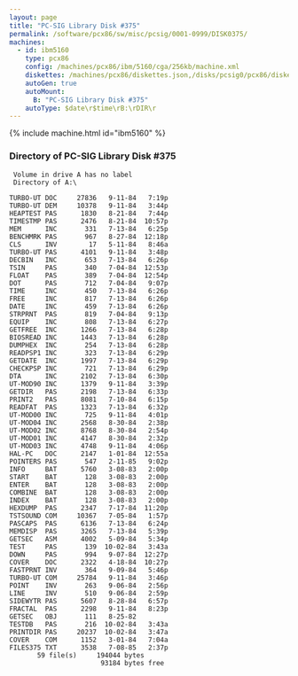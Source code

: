 ```yaml
---
layout: page
title: "PC-SIG Library Disk #375"
permalink: /software/pcx86/sw/misc/pcsig/0001-0999/DISK0375/
machines:
  - id: ibm5160
    type: pcx86
    config: /machines/pcx86/ibm/5160/cga/256kb/machine.xml
    diskettes: /machines/pcx86/diskettes.json,/disks/pcsig0/pcx86/diskettes.json
    autoGen: true
    autoMount:
      B: "PC-SIG Library Disk #375"
    autoType: $date\r$time\rB:\rDIR\r
---
```


{% include machine.html id="ibm5160" %}

### Directory of PC-SIG Library Disk #375

     Volume in drive A has no label
     Directory of A:\

    TURBO-UT DOC     27836   9-11-84   7:19p
    TURBO-UT DEM     10378   9-11-84   3:44p
    HEAPTEST PAS      1830   8-21-84   7:44p
    TIMESTMP PAS      2476   8-21-84  10:57p
    MEM      INC       331   7-13-84   6:25p
    BENCHMRK PAS       967   8-27-84  12:18p
    CLS      INV        17   5-11-84   8:46a
    TURBO-UT PAS      4101   9-11-84   3:48p
    DECBIN   INC       653   7-13-84   6:26p
    TSIN     PAS       340   7-04-84  12:53p
    FLOAT    PAS       389   7-04-84  12:54p
    DOT      PAS       712   7-04-84   9:07p
    TIME     INC       450   7-13-84   6:26p
    FREE     INC       817   7-13-84   6:26p
    DATE     INC       459   7-13-84   6:26p
    STRPRNT  PAS       819   7-04-84   9:13p
    EQUIP    INC       808   7-13-84   6:27p
    GETFREE  INC      1266   7-13-84   6:28p
    BIOSREAD INC      1443   7-13-84   6:28p
    DUMPHEX  INC       254   7-13-84   6:28p
    READPSP1 INC       323   7-13-84   6:29p
    GETDATE  INC      1997   7-13-84   6:29p
    CHECKPSP INC       721   7-13-84   6:29p
    DTA      INC      2102   7-13-84   6:30p
    UT-MOD90 INC      1379   9-11-84   3:39p
    GETDIR   PAS      2198   7-13-84   6:33p
    PRINT2   PAS      8081   7-10-84   6:15p
    READFAT  PAS      1323   7-13-84   6:32p
    UT-MOD00 INC       725   9-11-84   4:01p
    UT-MOD04 INC      2568   8-30-84   2:38p
    UT-MOD02 INC      8768   8-30-84   2:54p
    UT-MOD01 INC      4147   8-30-84   2:32p
    UT-MOD03 INC      4748   9-11-84   4:06p
    HAL-PC   DOC      2147   1-01-84  12:55a
    POINTERS PAS       547   2-11-85   9:02p
    INFO     BAT      5760   3-08-83   2:00p
    START    BAT       128   3-08-83   2:00p
    ENTER    BAT       128   3-08-83   2:00p
    COMBINE  BAT       128   3-08-83   2:00p
    INDEX    BAT       128   3-08-83   2:00p
    HEXDUMP  PAS      2347   7-17-84  11:20p
    TSTSOUND COM     10367   7-05-84   1:57p
    PASCAPS  PAS      6136   7-13-84   6:24p
    MEMDISP  PAS      3265   7-13-84   5:39p
    GETSEC   ASM      4002   5-09-84   5:34p
    TEST     PAS       139  10-02-84   3:43a
    DOWN     PAS       994   9-07-84  12:27p
    COVER    DOC      2322   4-18-84  10:27p
    FASTPRNT INV       364   9-09-84   5:46p
    TURBO-UT COM     25784   9-11-84   3:46p
    POINT    INV       263   9-06-84   2:56p
    LINE     INV       510   9-06-84   2:59p
    SIDEWYTR PAS      5607   8-28-84   6:57p
    FRACTAL  PAS      2298   9-11-84   8:23p
    GETSEC   OBJ       111   8-25-82
    TESTDB   PAS       216  10-02-84   3:43a
    PRINTDIR PAS     20237  10-02-84   3:47a
    COVER    COM      1152   3-01-84   7:04a
    FILES375 TXT      3538   7-08-85   2:37p
           59 file(s)     194044 bytes
                           93184 bytes free
